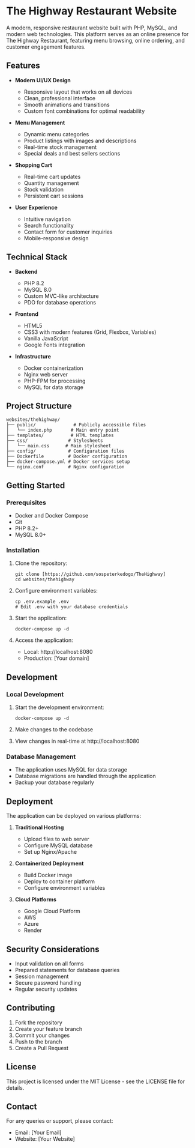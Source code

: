 # The Highway Restaurant Website

A modern, responsive restaurant website built with PHP, MySQL, and modern web technologies. This platform serves as an online presence for The Highway Restaurant, featuring menu browsing, online ordering, and customer engagement features.

## Features

- **Modern UI/UX Design**
  - Responsive layout that works on all devices
  - Clean, professional interface
  - Smooth animations and transitions
  - Custom font combinations for optimal readability

- **Menu Management**
  - Dynamic menu categories
  - Product listings with images and descriptions
  - Real-time stock management
  - Special deals and best sellers sections

- **Shopping Cart**
  - Real-time cart updates
  - Quantity management
  - Stock validation
  - Persistent cart sessions

- **User Experience**
  - Intuitive navigation
  - Search functionality
  - Contact form for customer inquiries
  - Mobile-responsive design

## Technical Stack

- **Backend**
  - PHP 8.2
  - MySQL 8.0
  - Custom MVC-like architecture
  - PDO for database operations

- **Frontend**
  - HTML5
  - CSS3 with modern features (Grid, Flexbox, Variables)
  - Vanilla JavaScript
  - Google Fonts integration

- **Infrastructure**
  - Docker containerization
  - Nginx web server
  - PHP-FPM for processing
  - MySQL for data storage

## Project Structure

```
websites/thehighway/
├── public/              # Publicly accessible files
│   └── index.php       # Main entry point
├── templates/          # HTML templates
├── css/               # Stylesheets
│   └── main.css      # Main stylesheet
├── config/            # Configuration files
├── Dockerfile         # Docker configuration
├── docker-compose.yml # Docker services setup
└── nginx.conf         # Nginx configuration
```

## Getting Started

### Prerequisites

- Docker and Docker Compose
- Git
- PHP 8.2+
- MySQL 8.0+

### Installation

1. Clone the repository:
   ```terminal
   git clone [https://github.com/sospeterkedogo/TheHighway]
   cd websites/thehighway
   ```

2. Configure environment variables:
   ```terminal
   cp .env.example .env
   # Edit .env with your database credentials
   ```

3. Start the application:
   ```terminal
   docker-compose up -d
   ```

4. Access the application:
   - Local: http://localhost:8080
   - Production: [Your domain]

## Development

### Local Development

1. Start the development environment:
   ```terminal
   docker-compose up -d
   ```

2. Make changes to the codebase

3. View changes in real-time at http://localhost:8080

### Database Management

- The application uses MySQL for data storage
- Database migrations are handled through the application
- Backup your database regularly

## Deployment

The application can be deployed on various platforms:

1. **Traditional Hosting**
   - Upload files to web server
   - Configure MySQL database
   - Set up Nginx/Apache

2. **Containerized Deployment**
   - Build Docker image
   - Deploy to container platform
   - Configure environment variables

3. **Cloud Platforms**
   - Google Cloud Platform
   - AWS
   - Azure
   - Render

## Security Considerations

- Input validation on all forms
- Prepared statements for database queries
- Session management
- Secure password handling
- Regular security updates

## Contributing

1. Fork the repository
2. Create your feature branch
3. Commit your changes
4. Push to the branch
5. Create a Pull Request

## License

This project is licensed under the MIT License - see the LICENSE file for details.

## Contact

For any queries or support, please contact:
- Email: [Your Email]
- Website: [Your Website] 